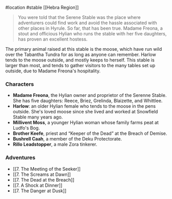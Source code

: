 #location #stable [[Hebra Region]]

>You were told that the Serene Stable was the place where adventurers could find work and avoid the hassle associated with other places in Hyrule. So far, that has been true. Madame Freona, a stout and officious Hylian who runs the stable with her five daughters, has proven an excellent hostess.

The primary animal raised at this stable is the moose, which have run wild over the Tabantha Tundra for as long as anyone can remember. Harlow tends to the moose outside, and mostly keeps to herself. This stable is larger than most, and tends to gather visitors to the many tables set up outside, due to Madame Freona's hospitality.

### Characters

- **Madame Freona**, the Hylian owner and proprietor of the Serenne Stable. She has five daughters: Reece, Briez, Grelinda, Blaizette, and Whittlee.
- **Harlow**: an older Hylian female who tends to the moose in the pens outside. She's loved moose since she lived and worked at Snowfield Stable many years ago.
- **Millivent Moss**, a younger Hylian woman whose family farms peat at Ludfo's Bog.
- **Brother Keefe**, priest and “Keeper of the Dead” at the Breach of Demise.
- **Bushrell Caah**, a member of the Deku Protectorate.
- **Rillo Leadstopper**, a male Zora tinkerer.

### Adventures

* [[7. The Meeting of the Seeker]]
* [[7. The Screams at Dawn]]
* [[7. The Dead at the Breach]]
* [[7. A Shock at Dinner]]
* [[7. The Danger at Dusk]]
